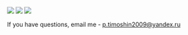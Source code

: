 <img src="https://github-profile-summary-cards.vercel.app/api/cards/profile-details?username=petrprogs&theme=vue"/>  
<img src="https://github-readme-stats.vercel.app/api?username=petrprogs"/> 
<img src="https://github-readme-stats.vercel.app/api/top-langs/?username=petrprogs"/>

If you have questions, email me - p.timoshin2009@yandex.ru
